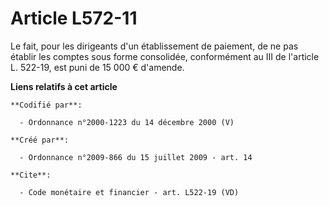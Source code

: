 # Article L572-11

Le fait, pour les dirigeants d'un établissement de paiement, de ne pas établir les comptes sous forme consolidée,
conformément au III de l'article L. 522-19, est puni de 15 000 € d'amende.

**Liens relatifs à cet article**

	**Codifié par**:

	  - Ordonnance n°2000-1223 du 14 décembre 2000 (V)

	**Créé par**:

	  - Ordonnance n°2009-866 du 15 juillet 2009 - art. 14

	**Cite**:

	  - Code monétaire et financier - art. L522-19 (VD)
